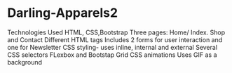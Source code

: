 # Darling-Apparels2
Technologies Used HTML, CSS,Bootstrap
Three pages: Home/ Index. Shop and Contact
Different HTML tags
Includes 2 forms for user interaction and one for Newsletter
CSS styling- uses inline, internal and external
Several CSS selectors
FLexbox and Bootstap Grid
CSS animations
Uses GIF as a background
